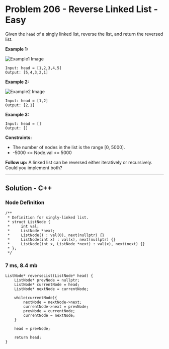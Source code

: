 # Problem 206 - Reverse Linked List - Easy
Given the `head` of a singly linked list, reverse the list, and return the reversed list.

 

**Example 1:**

![Example1 Image](rev1ex1.jpg) 
```
Input: head = [1,2,3,4,5]
Output: [5,4,3,2,1]
```
**Example 2:**

![Example2 Image](rev1ex2.jpg)
```
Input: head = [1,2]
Output: [2,1]
```
**Example 3:**
```
Input: head = []
Output: []
```

**Constraints:**

- The number of nodes in the list is the range [0, 5000].
- -5000 <= Node.val <= 5000
 

**Follow up:** A linked list can be reversed either iteratively or recursively. Could you implement both?

---
## Solution - C++
### Node Definition
```
/**
 * Definition for singly-linked list.
 * struct ListNode {
 *     int val;
 *     ListNode *next;
 *     ListNode() : val(0), next(nullptr) {}
 *     ListNode(int x) : val(x), next(nullptr) {}
 *     ListNode(int x, ListNode *next) : val(x), next(next) {}
 * };
 */
```

### 7 ms, 8.4 mb
```
ListNode* reverseList(ListNode* head) {
    ListNode* prevNode = nullptr;
    ListNode* currentNode = head;
    ListNode* nextNode = currentNode;
    
    while(currentNode){
        nextNode = nextNode->next;
        currentNode->next = prevNode;
        prevNode = currentNode;
        currentNode = nextNode;
    }
    
    head = prevNode;
    
    return head;
}
```